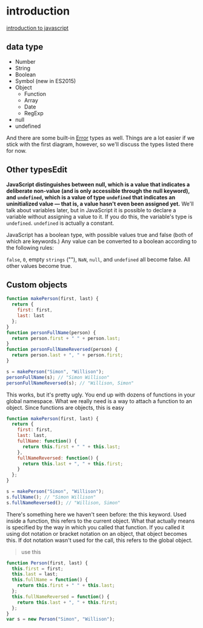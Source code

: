 # introduction

[introduction to javascript](https://developer.mozilla.org/en-US/docs/Web/JavaScript/A_re-introduction_to_JavaScript)

## data type

* Number
* String
* Boolean
* Symbol (new in ES2015)
* Object
  * Function
  * Array
  * Date
  * RegExp
* null
* undefined

And there are some built-in [Error](https://developer.mozilla.org/en-US/docs/Web/JavaScript/Reference/Global_Objects/Error) types as well. Things are a lot easier if we stick with the first diagram, however, so we'll discuss the types listed there for now.

## Other typesEdit

**JavaScript distinguishes between null, which is a value that indicates a deliberate non-value (and is only accessible through the null keyword), and `undefined`, which is a value of type `undefined` that indicates an uninitialized value — that is, a value hasn't even been assigned yet.** We'll talk about variables later, but in JavaScript it is possible to declare a variable without assigning a value to it. If you do this, the variable's type is `undefined`. `undefined` is actually a constant.

JavaScript has a boolean type, with possible values true and false (both of which are keywords.) Any value can be converted to a boolean according to the following rules:

`false`, `0`, empty `strings` (""), `NaN`, `null`, and `undefined` all become false.
All other values become true.

## Custom objects

```js
function makePerson(first, last) {
  return {
    first: first,
    last: last
  };
}
function personFullName(person) {
  return person.first + " " + person.last;
}
function personFullNameReversed(person) {
  return person.last + ", " + person.first;
}

s = makePerson("Simon", "Willison");
personFullName(s); // "Simon Willison"
personFullNameReversed(s); // "Willison, Simon"
```

This works, but it's pretty ugly. You end up with dozens of functions in your global namespace. What we really need is a way to attach a function to an object. Since functions are objects, this is easy

```js
function makePerson(first, last) {
  return {
    first: first,
    last: last,
    fullName: function() {
      return this.first + " " + this.last;
    },
    fullNameReversed: function() {
      return this.last + ", " + this.first;
    }
  };
}

s = makePerson("Simon", "Willison");
s.fullName(); // "Simon Willison"
s.fullNameReversed(); // "Willison, Simon"
```

There's something here we haven't seen before: the this keyword. Used inside a function, this refers to the current object. What that actually means is specified by the way in which you called that function. If you called it using dot notation or bracket notation on an object, that object becomes this. If dot notation wasn't used for the call, this refers to the global object.

> use this

```js
function Person(first, last) {
  this.first = first;
  this.last = last;
  this.fullName = function() {
    return this.first + " " + this.last;
  };
  this.fullNameReversed = function() {
    return this.last + ", " + this.first;
  };
}
var s = new Person("Simon", "Willison");
```
